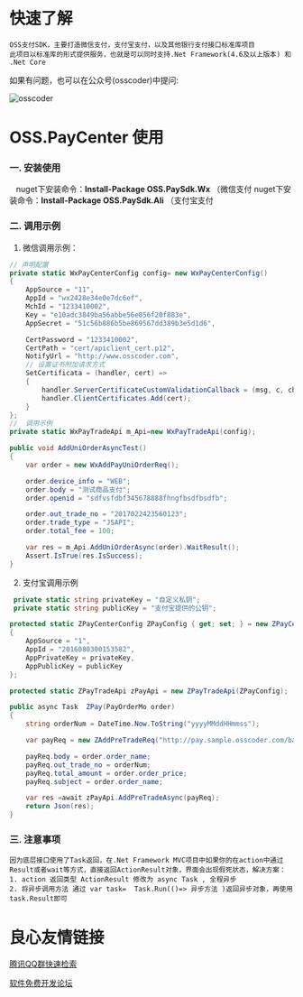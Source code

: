 # 快速了解
	OSS支付SDK，主要打造微信支付，支付宝支付，以及其他银行支付接口标准库项目
	此项目以标准库的形式提供服务，也就是可以同时支持.Net Framework(4.6及以上版本) 和 .Net Core
如果有问题，也可以在公众号(osscoder)中提问:

![osscoder](http://7xil4i.com1.z0.glb.clouddn.com/osscoder_icon.jpg)

# OSS.PayCenter 使用
### 一. 安装使用
      nuget下安装命令：**Install-Package OSS.PaySdk.Wx**	（微信支付
      nuget下安装命令：**Install-Package OSS.PaySdk.Ali**	（支付宝支付

### 二. 调用示例

1. 微信调用示例：

```csharp
// 声明配置
private static WxPayCenterConfig config= new WxPayCenterConfig()
{
    AppSource = "11",
    AppId = "wx2428e34e0e7dc6ef",
    MchId = "1233410002",
    Key = "e10adc3849ba56abbe56e056f20f883e",
    AppSecret = "51c56b886b5be869567dd389b3e5d1d6",

    CertPassword = "1233410002",
    CertPath = "cert/apiclient_cert.p12",
    NotifyUrl = "http://www.osscoder.com",
    // 设置证书附加请求方式
    SetCertificata = (handler, cert) =>
    {
        handler.ServerCertificateCustomValidationCallback = (msg, c, chain, sslErrors) => true;
        handler.ClientCertificates.Add(cert);
    }
};
//  调用示例
private static WxPayTradeApi m_Api=new WxPayTradeApi(config);

public void AddUniOrderAsyncTest()
{
    var order = new WxAddPayUniOrderReq();

    order.device_info = "WEB";
    order.body = "测试商品支付";
    order.openid = "sdfvsfdbf345678888fhngfbsdfbsdfb";

    order.out_trade_no = "2017022423560123";
    order.trade_type = "JSAPI";
    order.total_fee = 100;

    var res = m_Api.AddUniOrderAsync(order).WaitResult();
    Assert.IsTrue(res.IsSuccess);
}
```

2. 支付宝调用示例

```csharp
 private static string privateKey = "自定义私钥";
 private static string publicKey = "支付宝提供的公钥";

protected static ZPayCenterConfig ZPayConfig { get; set; } = new ZPayCenterConfig()
{
    AppSource = "1",
    AppId = "2016080300153582",
    AppPrivateKey = privateKey,
    AppPublicKey = publicKey
};

protected static ZPayTradeApi zPayApi = new ZPayTradeApi(ZPayConfig);

public async Task  ZPay(PayOrderMo order)
{
    string orderNum = DateTime.Now.ToString("yyyyMMddHHmmss");

    var payReq = new ZAddPreTradeReq("http://pay.sample.osscoder.com/base/ZCallBack");

    payReq.body = order.order_name;
    payReq.out_trade_no = orderNum;
    payReq.total_amount = order.order_price;
    payReq.subject = order.order_name;

    var res =await zPayApi.AddPreTradeAsync(payReq);
    return Json(res);
}
```

### 三. 注意事项
	
	因为底层接口使用了Task返回，在.Net Framework MVC项目中如果你的在action中通过 Result或者wait等方式，直接返回ActionResult对象，界面会出现假死状态，解决方案：
	1. action 返回类型 ActionResult 修改为 async Task , 全程异步
	2. 将异步调用方法 通过 var task=  Task.Run(()=> 异步方法 )返回异步对象，再使用task.Result即可

 # 良心友情链接

[腾讯QQ群快速检索](http://u.720life.cn/s/8cf73f7c)

[软件免费开发论坛](http://u.720life.cn/s/bbb01dc0)
